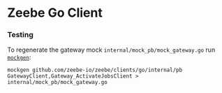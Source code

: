 # Zeebe Go Client


### Testing

To regenerate the gateway mock `internal/mock_pb/mock_gateway.go` run [`mockgen`](https://github.com/golang/mock#installation):

```
mockgen github.com/zeebe-io/zeebe/clients/go/internal/pb GatewayClient,Gateway_ActivateJobsClient > internal/mock_pb/mock_gateway.go
```
